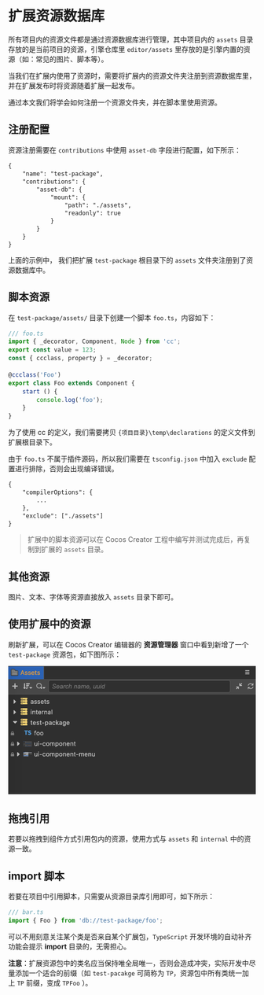 # 扩展资源数据库

所有项目内的资源文件都是通过资源数据库进行管理，其中项目内的 `assets` 目录存放的是当前项目的资源，引擎仓库里 `editor/assets` 里存放的是引擎内置的资源（如：常见的图片、脚本等）。

当我们在扩展内使用了资源时，需要将扩展内的资源文件夹注册到资源数据库里，并在扩展发布时将资源随着扩展一起发布。


通过本文我们将学会如何注册一个资源文件夹，并在脚本里使用资源。

## 注册配置

资源注册需要在 `contributions` 中使用 `asset-db` 字段进行配置，如下所示： 

```json5
{
    "name": "test-package",
    "contributions": {
        "asset-db": {
            "mount": {
                "path": "./assets",
                "readonly": true
            }
        }
    }
}
```

上面的示例中， 我们把扩展 `test-package` 根目录下的 `assets` 文件夹注册到了资源数据库中。

## 脚本资源

在 `test-package/assets/` 目录下创建一个脚本 `foo.ts`，内容如下：

```typescript
/// foo.ts
import { _decorator, Component, Node } from 'cc';
export const value = 123;
const { ccclass, property } = _decorator;
 
@ccclass('Foo')
export class Foo extends Component {
    start () {
        console.log('foo');
    }
}
```

为了使用 cc 的定义，我们需要拷贝 `{项目目录}\temp\declarations` 的定义文件到扩展根目录下。

由于 `foo.ts` 不属于插件源码，所以我们需要在 `tsconfig.json` 中加入 `exclude` 配置进行排除，否则会出现编译错误。
```json5
{
    "compilerOptions": { 
        ... 
    },
    "exclude": ["./assets"]
}
```
> 扩展中的脚本资源可以在 Cocos Creator 工程中编写并测试完成后，再复制到扩展的 `assets` 目录。

## 其他资源

图片、文本、字体等资源直接放入 `assets` 目录下即可。


## 使用扩展中的资源

刷新扩展，可以在 Cocos Creator 编辑器的 **资源管理器** 窗口中看到新增了一个 `test-package` 资源包，如下图所示：

![](./image/extension-database.png)

## 拖拽引用
若要以拖拽到组件方式引用包内的资源，使用方式与 `assets` 和 `internal` 中的资源一致。


## import 脚本

若要在项目中引用脚本，只需要从资源目录库引用即可，如下所示：
```typescript
/// bar.ts
import { Foo } from 'db://test-package/foo';
```
可以不用刻意关注某个类是否来自某个扩展包，`TypeScript` 开发环境的自动补齐功能会提示 **import** 目录的，无需担心。


**注意**：扩展资源包中的类名应当保持唯全局唯一，否则会造成冲突，实际开发中尽量添加一个适合的前缀（如 `test-pacakge` 可简称为 `TP`，资源包中所有类统一加上 `TP` 前缀，变成 `TPFoo` ）。

